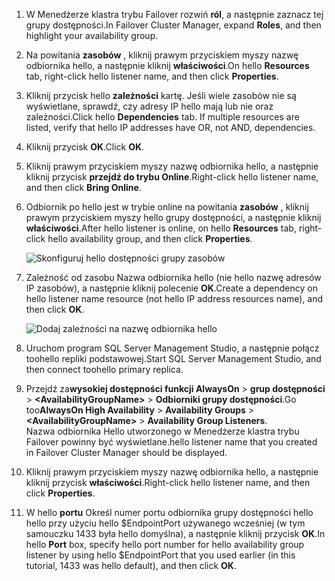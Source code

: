 1. <span data-ttu-id="1391f-101">W Menedżerze klastra trybu Failover rozwiń **ról**, a następnie zaznacz tej grupy dostępności.</span><span class="sxs-lookup"><span data-stu-id="1391f-101">In Failover Cluster Manager, expand **Roles**, and then highlight your availability group.</span></span>  

2. <span data-ttu-id="1391f-102">Na powitania **zasobów** , kliknij prawym przyciskiem myszy nazwę odbiornika hello, a następnie kliknij **właściwości**.</span><span class="sxs-lookup"><span data-stu-id="1391f-102">On hello **Resources** tab, right-click hello listener name, and then click **Properties**.</span></span>

3. <span data-ttu-id="1391f-103">Kliknij przycisk hello **zależności** kartę. Jeśli wiele zasobów nie są wyświetlane, sprawdź, czy adresy IP hello mają lub nie oraz zależności.</span><span class="sxs-lookup"><span data-stu-id="1391f-103">Click hello **Dependencies** tab. If multiple resources are listed, verify that hello IP addresses have OR, not AND, dependencies.</span></span>  

4. <span data-ttu-id="1391f-104">Kliknij przycisk **OK**.</span><span class="sxs-lookup"><span data-stu-id="1391f-104">Click **OK**.</span></span>

5. <span data-ttu-id="1391f-105">Kliknij prawym przyciskiem myszy nazwę odbiornika hello, a następnie kliknij przycisk **przejdź do trybu Online**.</span><span class="sxs-lookup"><span data-stu-id="1391f-105">Right-click hello listener name, and then click **Bring Online**.</span></span>

6. <span data-ttu-id="1391f-106">Odbiornik po hello jest w trybie online na powitania **zasobów** , kliknij prawym przyciskiem myszy hello grupy dostępności, a następnie kliknij **właściwości**.</span><span class="sxs-lookup"><span data-stu-id="1391f-106">After hello listener is online, on hello **Resources** tab, right-click hello availability group, and then click **Properties**.</span></span>
   
    ![Skonfiguruj hello dostępności grupy zasobów](./media/virtual-machines-sql-server-configure-alwayson-availability-group-listener/IC678772.gif)

7. <span data-ttu-id="1391f-108">Zależność od zasobu Nazwa odbiornika hello (nie hello nazwę adresów IP zasobów), a następnie kliknij polecenie **OK**.</span><span class="sxs-lookup"><span data-stu-id="1391f-108">Create a dependency on hello listener name resource (not hello IP address resources name), and then click **OK**.</span></span>
   
    ![Dodaj zależności na nazwę odbiornika hello](./media/virtual-machines-sql-server-configure-alwayson-availability-group-listener/IC678773.gif)

8. <span data-ttu-id="1391f-110">Uruchom program SQL Server Management Studio, a następnie połącz toohello repliki podstawowej.</span><span class="sxs-lookup"><span data-stu-id="1391f-110">Start SQL Server Management Studio, and then connect toohello primary replica.</span></span>

9. <span data-ttu-id="1391f-111">Przejdź za**wysokiej dostępności funkcji AlwaysOn** > **grup dostępności** > **\<AvailabilityGroupName\>**   >  **Odbiorniki grupy dostępności**.</span><span class="sxs-lookup"><span data-stu-id="1391f-111">Go too**AlwaysOn High Availability** > **Availability Groups** > **\<AvailabilityGroupName\>** > **Availability Group Listeners**.</span></span>  
    <span data-ttu-id="1391f-112">Nazwa odbiornika Hello utworzonego w Menedżerze klastra trybu Failover powinny być wyświetlane.</span><span class="sxs-lookup"><span data-stu-id="1391f-112">hello listener name that you created in Failover Cluster Manager should be displayed.</span></span>

10. <span data-ttu-id="1391f-113">Kliknij prawym przyciskiem myszy nazwę odbiornika hello, a następnie kliknij przycisk **właściwości**.</span><span class="sxs-lookup"><span data-stu-id="1391f-113">Right-click hello listener name, and then click **Properties**.</span></span>

11. <span data-ttu-id="1391f-114">W hello **portu** Określ numer portu odbiornika grupy dostępności hello hello przy użyciu hello $EndpointPort używanego wcześniej (w tym samouczku 1433 była hello domyślna), a następnie kliknij przycisk **OK**.</span><span class="sxs-lookup"><span data-stu-id="1391f-114">In hello **Port** box, specify hello port number for hello availability group listener by using hello $EndpointPort that you used earlier (in this tutorial, 1433 was hello default), and then click **OK**.</span></span>

